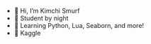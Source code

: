 
- 👋 Hi, I’m Kimchi Smurf 
- 🌱 Student by night 
- 🌱 Learning Python, Lua, Seaborn, and more!
- 🌱 Kaggle 
